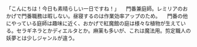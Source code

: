 「こんにちは！今日も素晴らしい一日ですね！」
　門番兼庭師。レミリアのおかげで門番職務は暇しない。昼寝するのは作業効率アップのため。
　門番の他にやっている庭師は趣味に近く、おかげで紅魔館の庭は様々な植物が生えている。セラギネラとかディエルタとか。麻薬も多いが、これは魔法用。剪定職人の妖夢とは少しジャンルが違う。